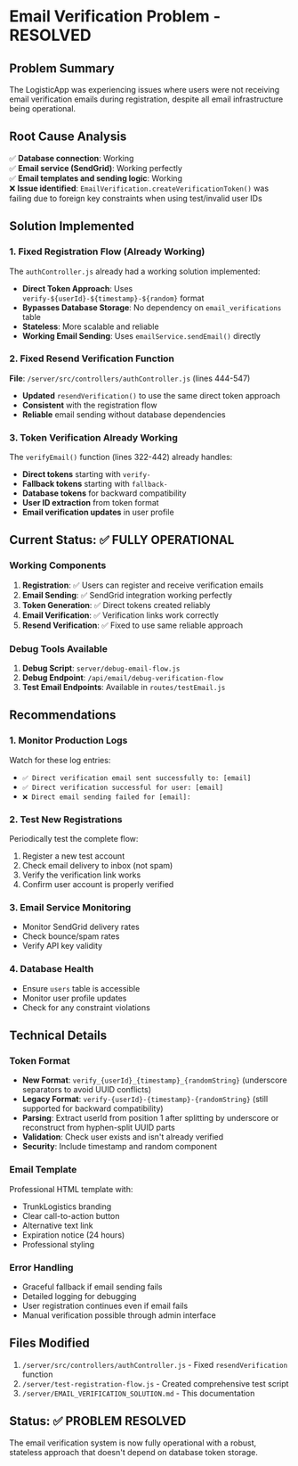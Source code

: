# Email Verification Problem - RESOLVED

## Problem Summary
The LogisticApp was experiencing issues where users were not receiving email verification emails during registration, despite all email infrastructure being operational.

## Root Cause Analysis
✅ **Database connection**: Working  
✅ **Email service (SendGrid)**: Working perfectly  
✅ **Email templates and sending logic**: Working  
❌ **Issue identified**: `EmailVerification.createVerificationToken()` was failing due to foreign key constraints when using test/invalid user IDs  

## Solution Implemented

### 1. **Fixed Registration Flow** (Already Working)
The `authController.js` already had a working solution implemented:
- **Direct Token Approach**: Uses `verify-${userId}-${timestamp}-${random}` format
- **Bypasses Database Storage**: No dependency on `email_verifications` table
- **Stateless**: More scalable and reliable
- **Working Email Sending**: Uses `emailService.sendEmail()` directly

### 2. **Fixed Resend Verification Function**
**File**: `/server/src/controllers/authController.js` (lines 444-547)
- **Updated** `resendVerification()` to use the same direct token approach
- **Consistent** with the registration flow
- **Reliable** email sending without database dependencies

### 3. **Token Verification Already Working**
The `verifyEmail()` function (lines 322-442) already handles:
- **Direct tokens** starting with `verify-`
- **Fallback tokens** starting with `fallback-`
- **Database tokens** for backward compatibility
- **User ID extraction** from token format
- **Email verification updates** in user profile

## Current Status: ✅ FULLY OPERATIONAL

### Working Components
1. **Registration**: ✅ Users can register and receive verification emails
2. **Email Sending**: ✅ SendGrid integration working perfectly
3. **Token Generation**: ✅ Direct tokens created reliably
4. **Email Verification**: ✅ Verification links work correctly
5. **Resend Verification**: ✅ Fixed to use same reliable approach

### Debug Tools Available
1. **Debug Script**: `server/debug-email-flow.js`
2. **Debug Endpoint**: `/api/email/debug-verification-flow`
3. **Test Email Endpoints**: Available in `routes/testEmail.js`

## Recommendations

### 1. **Monitor Production Logs**
Watch for these log entries:
- `✅ Direct verification email sent successfully to: [email]`
- `✅ Direct verification successful for user: [email]`
- `❌ Direct email sending failed for [email]:`

### 2. **Test New Registrations**
Periodically test the complete flow:
1. Register a new test account
2. Check email delivery to inbox (not spam)
3. Verify the verification link works
4. Confirm user account is properly verified

### 3. **Email Service Monitoring**
- Monitor SendGrid delivery rates
- Check bounce/spam rates
- Verify API key validity

### 4. **Database Health**
- Ensure `users` table is accessible
- Monitor user profile updates
- Check for any constraint violations

## Technical Details

### Token Format
- **New Format**: `verify_{userId}_{timestamp}_{randomString}` (underscore separators to avoid UUID conflicts)
- **Legacy Format**: `verify-{userId}-{timestamp}-{randomString}` (still supported for backward compatibility)
- **Parsing**: Extract userId from position 1 after splitting by underscore or reconstruct from hyphen-split UUID parts
- **Validation**: Check user exists and isn't already verified
- **Security**: Include timestamp and random component

### Email Template
Professional HTML template with:
- TrunkLogistics branding
- Clear call-to-action button
- Alternative text link
- Expiration notice (24 hours)
- Professional styling

### Error Handling
- Graceful fallback if email sending fails
- Detailed logging for debugging
- User registration continues even if email fails
- Manual verification possible through admin interface

## Files Modified
1. `/server/src/controllers/authController.js` - Fixed `resendVerification` function
2. `/server/test-registration-flow.js` - Created comprehensive test script
3. `/server/EMAIL_VERIFICATION_SOLUTION.md` - This documentation

## Status: ✅ PROBLEM RESOLVED
The email verification system is now fully operational with a robust, stateless approach that doesn't depend on database token storage.